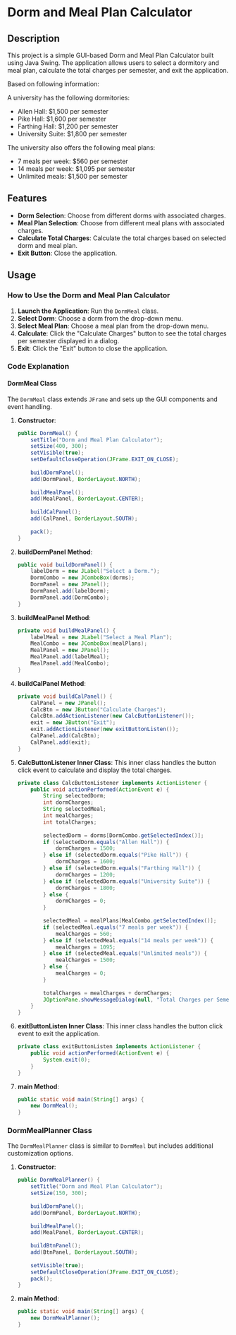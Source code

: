 # Dorm and Meal Plan Calculator

## Description
This project is a simple GUI-based Dorm and Meal Plan Calculator built using Java Swing. 
The application allows users to select a dormitory and meal plan, calculate the total charges per semester, and exit the application.

Based on following information:

A university has the following dormitories:
- Allen Hall: $1,500 per semester
- Pike Hall: $1,600 per semester
- Farthing Hall: $1,200 per semester
- University Suite: $1,800 per semester

The university also offers the following meal plans:
- 7 meals per week: $560 per semester
- 14 meals per week: $1,095 per semester
- Unlimited meals: $1,500 per semester

## Features
- **Dorm Selection**: Choose from different dorms with associated charges.
- **Meal Plan Selection**: Choose from different meal plans with associated charges.
- **Calculate Total Charges**: Calculate the total charges based on selected dorm and meal plan.
- **Exit Button**: Close the application.

## Usage
### How to Use the Dorm and Meal Plan Calculator
1. **Launch the Application**: Run the `DormMeal` class.
2. **Select Dorm**: Choose a dorm from the drop-down menu.
3. **Select Meal Plan**: Choose a meal plan from the drop-down menu.
4. **Calculate**: Click the "Calculate Charges" button to see the total charges per semester displayed in a dialog.
5. **Exit**: Click the "Exit" button to close the application.

### Code Explanation

#### DormMeal Class
The `DormMeal` class extends `JFrame` and sets up the GUI components and event handling.

1. **Constructor**:
    ```java
    public DormMeal() {
        setTitle("Dorm and Meal Plan Calculator");
        setSize(400, 300);
        setVisible(true);  
        setDefaultCloseOperation(JFrame.EXIT_ON_CLOSE);
        
        buildDormPanel();
        add(DormPanel, BorderLayout.NORTH);
        
        buildMealPanel();
        add(MealPanel, BorderLayout.CENTER);
        
        buildCalPanel();
        add(CalPanel, BorderLayout.SOUTH);        
        
        pack();
    }
    ```

2. **buildDormPanel Method**:
    ```java
    public void buildDormPanel() {
        labelDorm = new JLabel("Select a Dorm.");
        DormCombo = new JComboBox(dorms);  
        DormPanel = new JPanel();
        DormPanel.add(labelDorm);
        DormPanel.add(DormCombo);
    }
    ```

3. **buildMealPanel Method**:
    ```java
    private void buildMealPanel() {
        labelMeal = new JLabel("Select a Meal Plan");
        MealCombo = new JComboBox(mealPlans);        
        MealPanel = new JPanel();
        MealPanel.add(labelMeal);
        MealPanel.add(MealCombo);
    }
    ```

4. **buildCalPanel Method**:
    ```java
    private void buildCalPanel() {
        CalPanel = new JPanel();
        CalcBtn = new JButton("Calculate Charges");
        CalcBtn.addActionListener(new CalcButtonListener());
        exit = new JButton("Exit");
        exit.addActionListener(new exitButtonListen());
        CalPanel.add(CalcBtn);
        CalPanel.add(exit);
    }
    ```

5. **CalcButtonListener Inner Class**:
    This inner class handles the button click event to calculate and display the total charges.
    ```java
    private class CalcButtonListener implements ActionListener {            
        public void actionPerformed(ActionEvent e) {
            String selectedDorm;
            int dormCharges;
            String selectedMeal;
            int mealCharges;
            int totalCharges;
            
            selectedDorm = dorms[DormCombo.getSelectedIndex()];
            if (selectedDorm.equals("Allen Hall")) {
                dormCharges = 1500;
            } else if (selectedDorm.equals("Pike Hall")) {
                dormCharges = 1600;
            } else if (selectedDorm.equals("Farthing Hall")) {
                dormCharges = 1200;                   
            } else if (selectedDorm.equals("University Suite")) {
                dormCharges = 1800;
            } else {
                dormCharges = 0;
            }
            
            selectedMeal = mealPlans[MealCombo.getSelectedIndex()];
            if (selectedMeal.equals("7 meals per week")) {
                mealCharges = 560;
            } else if (selectedMeal.equals("14 meals per week")) {
                mealCharges = 1095;
            } else if (selectedMeal.equals("Unlimited meals")) {
                mealCharges = 1500;
            } else {
                mealCharges = 0;
            }
            
            totalCharges = mealCharges + dormCharges;
            JOptionPane.showMessageDialog(null, "Total Charges per Semester: " + totalCharges);
        }
    }
    ```

6. **exitButtonListen Inner Class**:
    This inner class handles the button click event to exit the application.
    ```java
    private class exitButtonListen implements ActionListener {
        public void actionPerformed(ActionEvent e) {
            System.exit(0);
        }
    }
    ```

7. **main Method**:
    ```java
    public static void main(String[] args) {
        new DormMeal();
    }
    ```

### DormMealPlanner Class
The `DormMealPlanner` class is similar to `DormMeal` but includes additional customization options.

1. **Constructor**:
    ```java
    public DormMealPlanner() {
        setTitle("Dorm and Meal Plan Calculator");
        setSize(150, 300);
        
        buildDormPanel();
        add(DormPanel, BorderLayout.NORTH);
                
        buildMealPanel();
        add(MealPanel, BorderLayout.CENTER);
        
        buildBtnPanel();
        add(BtnPanel, BorderLayout.SOUTH);
                
        setVisible(true);
        setDefaultCloseOperation(JFrame.EXIT_ON_CLOSE);
        pack();
    }
    ```

2. **main Method**:
    ```java
    public static void main(String[] args) {
        new DormMealPlanner();
    }
    ```

